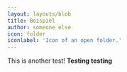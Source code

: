 ```yaml
---
layout: layouts/blob
title: Beispiel
author: someone else
icon: folder
iconlabel: 'Icon of an open folder.'
---
```

This is another test! **Testing testing**